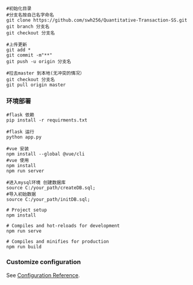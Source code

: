 ```shell
#初始化目录
#分支名按自己名字命名
git clone https://github.com/swh256/Quantitative-Transaction-SS.git
git branch 分支名
git checkout 分支名

#上传更新
git add *
git commit -m"**"
git push -u origin 分支名

#拉去master 到本地(无冲突的情况）
git checkout 分支名
git pull origin master
```



### 环境部署

```shell
#flask 依赖
pip install -r requirments.txt

#flask 运行
python app.py
```



```shell
#vue 安装
npm install --global @vue/cli
#vue 使用
npm install
npm run server
```

```shell
#进入mysql环境 创建数据库
source C:/your_path/createDB.sql;
#导入初始数据
source C:/your_path/initDB.sql;

```



```shell
# Project setup
npm install

# Compiles and hot-reloads for development
npm run serve

# Compiles and minifies for production
npm run build
```

### Customize configuration
See [Configuration Reference](https://cli.vuejs.org/config/).


